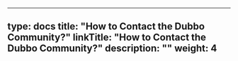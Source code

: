 
---
type: docs
title: "How to Contact the Dubbo Community?"
linkTitle: "How to Contact the Dubbo Community?"
description: ""
weight: 4
---



